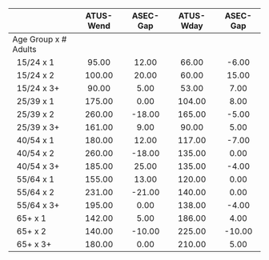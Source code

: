 
|                      |    ATUS-Wend |     ASEC-Gap |    ATUS-Wday |     ASEC-Gap |
| -------------------- | :----------: | :----------: | :----------: | :----------: |
| Age Group x # Adults |              |              |              |              |
| &nbsp;&nbsp;15/24 x 1 |        95.00 |        12.00 |        66.00 |        -6.00 |
| &nbsp;&nbsp;15/24 x 2 |       100.00 |        20.00 |        60.00 |        15.00 |
| &nbsp;&nbsp;15/24 x 3+ |        90.00 |         5.00 |        53.00 |         7.00 |
| &nbsp;&nbsp;25/39 x 1 |       175.00 |         0.00 |       104.00 |         8.00 |
| &nbsp;&nbsp;25/39 x 2 |       260.00 |       -18.00 |       165.00 |        -5.00 |
| &nbsp;&nbsp;25/39 x 3+ |       161.00 |         9.00 |        90.00 |         5.00 |
| &nbsp;&nbsp;40/54 x 1 |       180.00 |        12.00 |       117.00 |        -7.00 |
| &nbsp;&nbsp;40/54 x 2 |       260.00 |       -18.00 |       135.00 |         0.00 |
| &nbsp;&nbsp;40/54 x 3+ |       185.00 |        25.00 |       135.00 |        -4.00 |
| &nbsp;&nbsp;55/64 x 1 |       155.00 |        13.00 |       120.00 |         0.00 |
| &nbsp;&nbsp;55/64 x 2 |       231.00 |       -21.00 |       140.00 |         0.00 |
| &nbsp;&nbsp;55/64 x 3+ |       195.00 |         0.00 |       138.00 |        -4.00 |
| &nbsp;&nbsp;65+ x 1  |       142.00 |         5.00 |       186.00 |         4.00 |
| &nbsp;&nbsp;65+ x 2  |       140.00 |       -10.00 |       225.00 |       -10.00 |
| &nbsp;&nbsp;65+ x 3+ |       180.00 |         0.00 |       210.00 |         5.00 |

